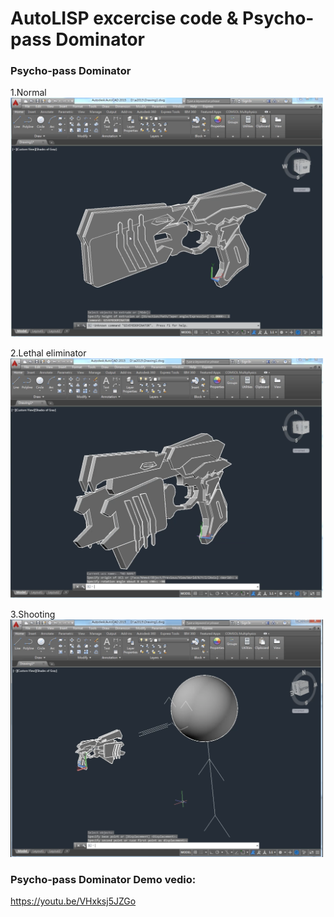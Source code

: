 # AutoLISP excercise code & Psycho-pass Dominator
### Psycho-pass Dominator  
1.Normal  
<img src="https://raw.githubusercontent.com/shannon112/AutoLISP_code/master/image01.png" width="500">
  
2.Lethal eliminator  
<img src="https://raw.githubusercontent.com/shannon112/AutoLISP_code/master/image02.png" width="500">
  
3.Shooting  
<img src="https://raw.githubusercontent.com/shannon112/AutoLISP_code/master/image03.png" width="500">

### Psycho-pass Dominator Demo vedio:
https://youtu.be/VHxksj5JZGo  
